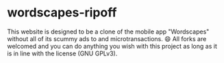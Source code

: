# wordscapes-ripoff

This website is designed to be a clone of the mobile app "Wordscapes" without all of its scummy ads to and microtransactions. 😄
All forks are welcomed and you can do anything you wish with this project as long as it is in line with the license (GNU GPLv3).
